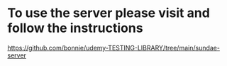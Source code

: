 # To use the server please visit and follow the instructions
https://github.com/bonnie/udemy-TESTING-LIBRARY/tree/main/sundae-server

